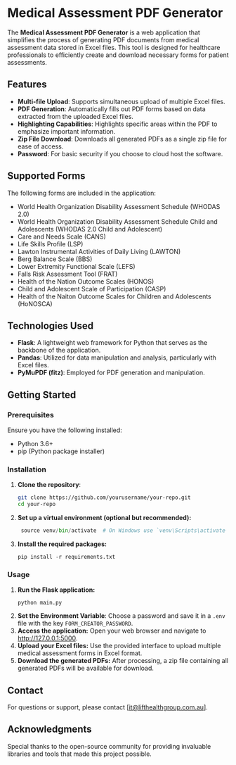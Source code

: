 # Medical Assessment PDF Generator

The **Medical Assessment PDF Generator** is a web application that simplifies the process of generating PDF documents from medical assessment data stored in Excel files. This tool is designed for healthcare professionals to efficiently create and download necessary forms for patient assessments.

## Features

- **Multi-file Upload**: Supports simultaneous upload of multiple Excel files.
- **PDF Generation**: Automatically fills out PDF forms based on data extracted from the uploaded Excel files.
- **Highlighting Capabilities**: Highlights specific areas within the PDF to emphasize important information.
- **Zip File Download**: Downloads all generated PDFs as a single zip file for ease of access.
- **Password**: For basic security if you choose to cloud host the software.

## Supported Forms

The following forms are included in the application:

- World Health Organization Disability Assessment Schedule (WHODAS 2.0)
- World Health Organization Disability Assessment Schedule Child and Adolescents (WHODAS 2.0 Child and Adolescent)
- Care and Needs Scale (CANS)
- Life Skills Profile (LSP)
- Lawton Instrumental Activities of Daily Living (LAWTON)
- Berg Balance Scale (BBS)
- Lower Extremity Functional Scale (LEFS)
- Falls Risk Assessment Tool (FRAT)
- Health of the Nation Outcome Scales (HONOS)
- Child and Adolescent Scale of Participation (CASP)
- Health of the Naiton Outcome Scales for Children and Adolescents (HoNOSCA)

## Technologies Used

- **Flask**: A lightweight web framework for Python that serves as the backbone of the application.
- **Pandas**: Utilized for data manipulation and analysis, particularly with Excel files.
- **PyMuPDF (fitz)**: Employed for PDF generation and manipulation.

## Getting Started

### Prerequisites

Ensure you have the following installed:

- Python 3.6+
- pip (Python package installer)

### Installation

1. **Clone the repository**:
   ```bash
   git clone https://github.com/yourusername/your-repo.git
   cd your-repo
   
2. **Set up a virtual environment (optional but recommended):**
   ```python -m venv venv
    source venv/bin/activate  # On Windows use `venv\Scripts\activate
   
3. **Install the required packages:**
   ```
   pip install -r requirements.txt

### Usage
1. **Run the Flask application:**
   ```
   python main.py
   ```
2. **Set the Environment Variable**: Choose a password and save it in a `.env` file with the key `FORM_CREATOR_PASSWORD`.
4. **Access the application:** Open your web browser and navigate to http://127.0.0.1:5000.
5. **Upload your Excel files:** Use the provided interface to upload multiple medical assessment forms in Excel format.
6. **Download the generated PDFs:** After processing, a zip file containing all generated PDFs will be available for download.

## Contact
For questions or support, please contact [it@lifthealthgroup.com.au].

## Acknowledgments
Special thanks to the open-source community for providing invaluable libraries and tools that made this project possible.
